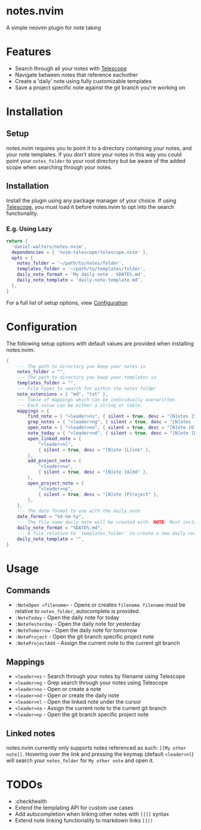 # notes.nvim
A simple neovim plugin for note taking
# Features
- Search through all your notes with [Telescope](https://github.com/nvim-telescope/telescope.nvim)
- Navigate between notes that reference eachother
- Create a 'daily' note using fully customizable templates
- Save a project specific note against the git branch you're working on
# Installation
## Setup
notes.nvim requires you to point it to a directory containing your notes, and your note templates.
If you don't store your notes in this way you could point your `notes_folder` to your root directory but be aware of the added scope when searching through your notes.

## Installation
Install the plugin using any package manager of your choice. If using [Telescope](https://github.com/nvim-telescope/telescope.nvim), you must load it before notes.nvim to opt into the search functionality.
### E.g. Using Lazy
```lua
return {
  'daniel-walters/notes.nvim',
  dependencies = { 'nvim-telescope/telescope.nvim' },
  opts = {
    notes_folder = '~/path/to/notes/folder',
    templates_folder = '~/path/to/templates/folder',
    daily_note_format = 'My daily note - %DATE%.md',
    daily_note_template = 'daily-note-template.md',
  },
}
```

For a full list of setup options, view [Configuration](#config)

# <a name="config"></a>Configuration
The following setup options with default values are provided when installing notes.nvim:
```lua
{
    --- The path to directory you keep your notes in
    notes_folder = "",
    --- The path to directory you keep your templates in
    templates_folder = "",
    --- File types to search for within the notes folder
    note_extensions = { "md", "txt" },
    --- Table of mappings which can be individually overwritten.
    --- Each value can be either a string or table.
    mappings = {
        find_note = { "<leader>ns", { silent = true, desc = "[N]otes [S]earch" } },
        grep_notes = { "<leader>ng", { silent = true, desc = "[N]otes [G]rep" } },
        open_note = { "<leader>no", { silent = true, desc = "[N]ote [O]pen" } },
        note_today = { "<leader>nd", { silent = true, desc = "[N]ote [D]aily" } },
        open_linked_note = {
            "<leader>nl",
            { silent = true, desc = "[N]ote [L]ink" },
        },
        add_project_note = {
            "<leader>na",
            { silent = true, desc = "[N]ote [A]dd" },
        },
        open_project_note = {
            "<leader>np",
            { silent = true, desc = "[N]ote [P]roject" },
        },
    },
    --- The date format to use with the daily_note
    date_format = "%d-%m-%y",
    --- The file name daily note will be created with. NOTE: Must include `%DATE%` to be unique.
    daily_note_format = "%DATE%.md",
    --- A file relative to `templates_folder` to create a new daily note from
    daily_note_template = "",
}
```

# Usage
## Commands
- `:NoteOpen <filename>` - Opens or creates `filename`. `filename` must be relative to `notes_folder`, autocomplete is provided.
- `:NoteToday` - Open the daily note for today
- `:NoteYesterday` - Open the daily note for yesterday
- `:NoteTomorrow` - Open the daily note for tomorrow
- `:NoteProject` - Open the git branch specific project note
- `:NoteProjectAdd` - Assign the current note to the current git branch

## Mappings
- `<leader>ns` - Search through your notes by filename using Telescope
- `<leader>ng` - Grep search through your notes using Telescope
- `<leader>no` - Open or create a note
- `<leader>nd` - Open or create the daily note
- `<leader>nl` - Open the linked note under the cursor
- `<leader>na` - Assign the current note to the current git branch
- `<leader>np` - Open the git branch specific project note

## Linked notes
notes.nvim currently only supports notes referenced as such: `[[My other note]]`.
Hovering over the link and pressing the keymap (default `<leader>nl`) will search your `notes_folder` for `My other note` and open it.

# TODOs
- :checkhealth
- Extend the templating API for custom use cases
- Add autocompletion when linking other notes with `[[]]` syntax
- Extend note linking functionality to markdown links `[]()`

